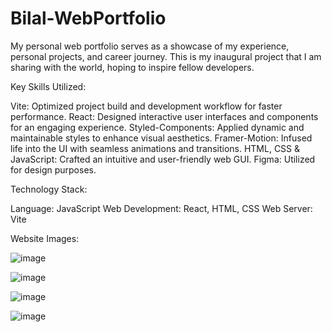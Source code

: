 # Bilal-WebPortfolio

My personal web portfolio serves as a showcase of my experience, personal projects, and career journey. This is my inaugural project that I am sharing with the world, hoping to inspire fellow developers.

Key Skills Utilized:

Vite: Optimized project build and development workflow for faster performance.
React: Designed interactive user interfaces and components for an engaging experience.
Styled-Components: Applied dynamic and maintainable styles to enhance visual aesthetics.
Framer-Motion: Infused life into the UI with seamless animations and transitions.
HTML, CSS & JavaScript: Crafted an intuitive and user-friendly web GUI.
Figma: Utilized for design purposes.

Technology Stack:

Language: JavaScript
Web Development: React, HTML, CSS
Web Server: Vite

Website Images:

![image](https://github.com/FishmandemCode/Web-Portfolio-1.0/assets/106996740/3fd82767-5cb7-4f5a-8ffc-8b3ded613fec)

![image](https://github.com/FishmandemCode/Web-Portfolio-1.0/assets/106996740/3e1b8fee-8a1c-47e2-97c9-1ba0a076c304)

![image](https://github.com/FishmandemCode/Web-Portfolio-1.0/assets/106996740/852779cd-3754-4e1b-a712-714cf086b1e9)

![image](https://github.com/FishmandemCode/Web-Portfolio-1.0/assets/106996740/6d554741-1219-443f-85f3-16eb5be22435)

